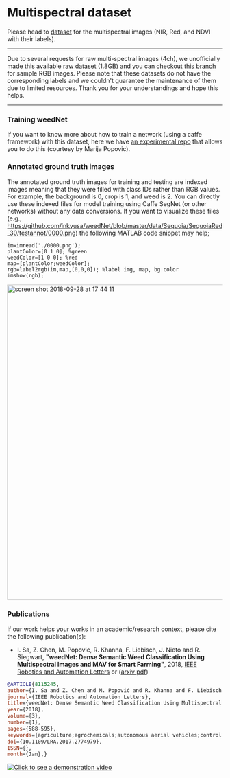 # Multispectral dataset 
Please head to [dataset](https://github.com/inkyusa/weedNet/tree/master/data/Sequoia) for the multispectral images (NIR, Red, and NDVI with their labels).


***
Due to several requests for raw multi-spectral images (4ch), we unofficially made this available [raw dataset](https://drive.google.com/open?id=1moUzw39CEp3kXBzRfFcHEOEi4D4WRmZM) (1.8GB) and you can checkout [this branch](https://github.com/inkyusa/weedNet/tree/rgb-samples) for sample RGB images. Please note that these datasets do not have the corresponding labels and we couldn't guarantee the maintenance of them due to limited resources. Thank you for your understandings and hope this helps.
***

### Training weedNet
If you want to know more about how to train a network (using a caffe framework) with this dataset, here we have [an experimental repo](https://github.com/inkyusa/weedNet-devel) that allows you to do this (courtesy by Marija Popovic).

### Annotated ground truth images
The annotated ground truth images for training and testing are indexed images meaning that they were filled with class IDs rather than RGB values. For example, the background is 0, crop is 1, and weed is 2. You can directly use these indexed files for model training using Caffe SegNet (or other networks) without any data conversions.  If you want to visualize these files (e.g., https://github.com/inkyusa/weedNet/blob/master/data/Sequoia/SequoiaRed_30/testannot/0000.png) the following MATLAB code snippet may help;
```
im=imread('./0000.png');
plantColor=[0 1 0]; %green
weedColor=[1 0 0]; %red
map=[plantColor;weedColor];
rgb=label2rgb(im,map,[0,0,0]); %label img, map, bg color
imshow(rgb);
```

<img width="735" alt="screen shot 2018-09-28 at 17 44 11" src="https://user-images.githubusercontent.com/5215050/46218940-39d22300-c346-11e8-9c19-a9ee8420b4ce.png">


### Publications
If our work helps your works in an academic/research context, please cite the following publication(s):
* I. Sa, Z. Chen, M. Popovic, R. Khanna, F. Liebisch, J. Nieto and R. Siegwart, **"weedNet: Dense Semantic Weed Classification Using Multispectral Images and MAV for Smart Farming"**, 2018, [IEEE Robotics and Automation Letters](http://ieeexplore.ieee.org/document/8115245/) or ([arxiv pdf](https://arxiv.org/abs/1709.03329))

```bibtex
@ARTICLE{8115245, 
author={I. Sa and Z. Chen and M. Popović and R. Khanna and F. Liebisch and J. Nieto and R. Siegwart}, 
journal={IEEE Robotics and Automation Letters}, 
title={weedNet: Dense Semantic Weed Classification Using Multispectral Images and MAV for Smart Farming}, 
year={2018}, 
volume={3}, 
number={1}, 
pages={588-595}, 
keywords={agriculture;agrochemicals;autonomous aerial vehicles;control engineering computing;convolution;crops;feature extraction;image classification;learning (artificial intelligence);neural nets;vegetation;MAV;SegNet;convolutional neural network;crop health;crop management;curve classification metrics;dense semantic classes;dense semantic weed classification;encoder-decoder;input image channels;multispectral images;selective weed treatment;vegetation index;weed detection;Agriculture;Cameras;Image segmentation;Robots;Semantics;Training;Vegetation mapping;Aerial systems;agricultural automation;applications;robotics in agriculture and forestry}, 
doi={10.1109/LRA.2017.2774979}, 
ISSN={}, 
month={Jan},}
```


[![Click to see a demonstration video](http://drive.google.com/uc?export=view&id=0B-0CTsFowMRVX3ZyQl8wVjd4blU)](https://youtu.be/9aHgtxzU3DM)
